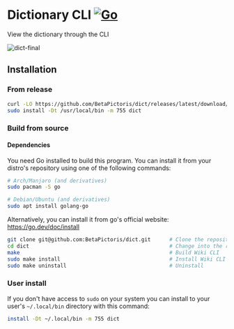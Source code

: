 # Dictionary CLI [![Go](https://github.com/BetaPictoris/dict/actions/workflows/go.yml/badge.svg)](https://github.com/BetaPictoris/dict/actions/workflows/go.yml)
View the dictionary through the CLI

![dict-final](https://user-images.githubusercontent.com/65696362/163287317-f2e6d271-7785-4baa-b8b0-ac69a63bba41.png)


## Installation
### From release
```bash
curl -LO https://github.com/BetaPictoris/dict/releases/latest/download/dict    # Download the latest binary.
sudo install -Dt /usr/local/bin -m 755 dict                                    # Install Dictionary CLI to "/usr/local/bin" with the mode "755"
```

### Build from source 

#### Dependencies

You need Go installed to build this program. You can install it from your distro's repository using one of the following commands:

```bash
# Arch/Manjaro (and derivatives)
sudo pacman -S go

# Debian/Ubuntu (and derivatives)
sudo apt install golang-go
```

Alternatively, you can install it from go's official website: https://go.dev/doc/install

```bash
git clone git@github.com:BetaPictoris/dict.git      # Clone the repository
cd dict                                             # Change into the repository's directory
make                                                # Build Wiki CLI
sudo make install                                   # Install Wiki CLI to "/usr/local/bin" with the mode "755"
sudo make uninstall                                 # Uninstall
```

### User install
If you don't have access to `sudo` on your system you can install to your user's `~/.local/bin` directory with this command: 
```bash
install -Dt ~/.local/bin -m 755 dict
```
